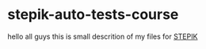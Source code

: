 # stepik-auto-tests-course

hello all guys this is small descrition of my files for [STEPIK](https://stepik.org/course/575/syllabus)

